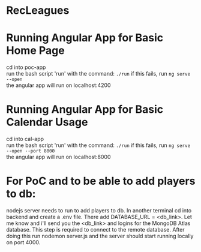 # RecLeagues
# Running Angular App for Basic Home Page
cd into poc-app    
run the bash script 'run' with the command: `./run`
if this fails, run `ng serve --open`     
the angular app will run on localhost:4200

# Running Angular App for Basic Calendar Usage
cd into cal-app    
run the bash script 'run' with the command: `./run`
if this fails, run `ng serve --open --port 8000`     
the angular app will run on localhost:8000

# For PoC and to be able to add players to db:
nodejs server needs to run to add players to db. In another terminal cd into backend and create a .env file. There add DATABASE_URL = <db_link>. Let me know and i'll send you the <db_link> and logins for the MongoDB Atlas database. This step is required to connect to the remote database. After doing this run nodemon server.js and the server should start running locally on port 4000.
